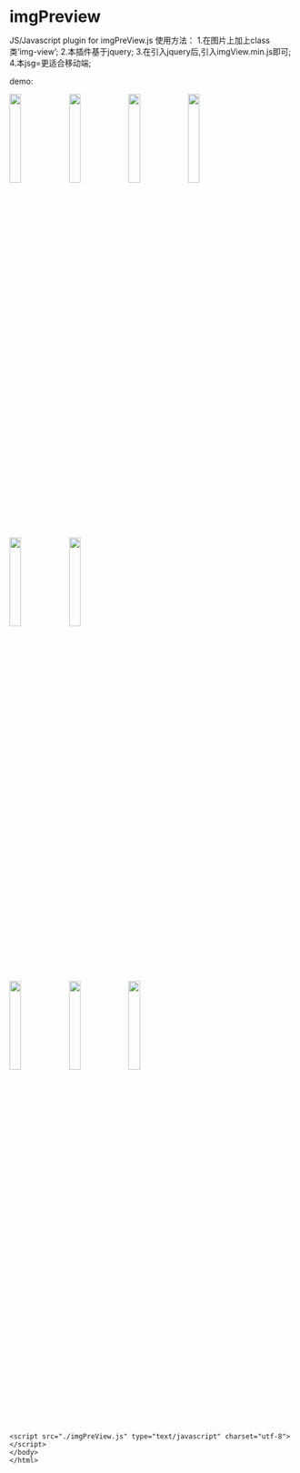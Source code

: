 # imgPreview
JS/Javascript plugin for imgPreView.js 
使用方法：
        1.在图片上加上class类‘img-view’;
        2.本插件基于jquery;
        3.在引入jquery后,引入imgView.min.js即可;
        4.本jsg=更适合移动端;
        
demo:
    <!DOCTYPE HTML>
    <html>
    <head>
    <meta charset="utf-8"/>
    <meta name="viewport" content = "width=device-width,  initial-scale=1.0, maximum-scale=1.0, user-scalable=no" />
    <!-- <meta name="apple-mobile-web-app-capable" content="yes" />
    <meta name="apple-mobile-web-app-status-bar-style" content="black" />
    <meta content="telephone=no" name="format-detection" /> -->
    <meta name="keywords" content="图片查看器plugin"/>
    <meta name="description" content=" 图片查看器plugin"/>
    <title>图片查看器 demo</title>
    <!-- imgPreView.js 是基于jquery开发的插件-->
    <script src="./jquery.min.js"></script>
        <style>
            *{margin:0 ;padding:0;} 
            img{width:20%;}
        </style>
    </head>
    <body>
        <div>
            <img src="./images/im1.jpg" alt="" class="img-view">
            <img src="./images/im2.jpg" alt="" class="img-view">
            <img src="./images/im3.jpg" alt="" class="img-view">
            <img src="./images/img1.jpg" alt="" class="img-view">
            <img src="./images/img2.jpg" alt="" class="img-view">
            <img src="./images/img3.jpg" alt="" class="img-view">
        </div>
        <div>
            <img src="./images/img4.jpg" alt="" class="img-view">
            <img src="./images/img5.jpg" alt="" class="img-view">
            <img src="./images/img6.jpg" alt="" class="img-view">
        </div>

    <script src="./imgPreView.js" type="text/javascript" charset="utf-8"></script>
    </body>
    </html>
